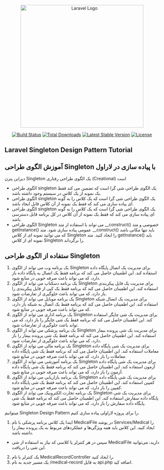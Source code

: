<p align="center"><a href="https://laravel.com" target="_blank"><img src="https://raw.githubusercontent.com/laravel/art/master/logo-lockup/5%20SVG/2%20CMYK/1%20Full%20Color/laravel-logolockup-cmyk-red.svg" width="400" alt="Laravel Logo"></a></p>

<p align="center">
<a href="https://github.com/laravel/framework/actions"><img src="https://github.com/laravel/framework/workflows/tests/badge.svg" alt="Build Status"></a>
<a href="https://packagist.org/packages/laravel/framework"><img src="https://img.shields.io/packagist/dt/laravel/framework" alt="Total Downloads"></a>
<a href="https://packagist.org/packages/laravel/framework"><img src="https://img.shields.io/packagist/v/laravel/framework" alt="Latest Stable Version"></a>
<a href="https://packagist.org/packages/laravel/framework"><img src="https://img.shields.io/packagist/l/laravel/framework" alt="License"></a>
</p>

## Laravel Singleton Design Pattern Tutorial
## آموزش الگوی طراحی Singleton با پیاده سازی در لاراول

دیزاین پترن Singleton یک الگوی طراحی رفتاری (Creational) است

- الگوی طراحی singleton یک الگوی طراحی شی گرا است که تضمین می کند فقط یک نمونه از یک کلاس در سیستم وجود داشته باشد.
- الگوی طراحی singleton یک الگوی طراحی شی گرا است که یک کلاس را به گونه ای پیاده سازی می کند که فقط یک نمونه از آن کلاس قابل ایجاد باشد.
- الگوی طراحی singleton یک الگوی طراحی شی گرا است که یک کلاس را به گونه ای پیاده سازی می کند که فقط یک نمونه از آن کلاس در کل برنامه قابل دسترسی باشد.
- الگوی طراحی Singleton می تواند با استفاده از متد __construct() خصوصی و متد getInstance() عمومی پیاده سازی شود. متد __construct() باید تنها مکانی باشد که می توانید نمونه ای از کلاس Singleton را ایجاد کنید. متد getInstance() باید نمونه ای از کلاس Singleton را برگرداند.

## ستفاده از الگوی طراحی Singleton

1. یک برنامه وب می تواند از الگوی Singleton برای مدیریت یک اتصال پایگاه داده استفاده کند. این اطمینان حاصل می کند که برنامه فقط یک اتصال به پایگاه داده باز دارد، که می تواند باعث صرفه جویی در منابع شود.
2. یک برنامه دسکتاپ می تواند از الگوی Singleton برای مدیریت یک فایل پیکربندی استفاده کند. این اطمینان حاصل می کند که برنامه فقط یک کپی از فایل پیکربندی را باز دارد، که می تواند باعث جلوگیری از تعارضات شود.
3. یک برنامه موبایل می تواند از الگوی Singleton برای مدیریت یک اتصال شبکه استفاده کند. این اطمینان حاصل می کند که برنامه فقط یک اتصال به شبکه باز دارد، که می تواند باعث صرفه جویی در منابع شود.
4. یک برنامه اداری می تواند از الگوی Singleton برای مدیریت یک شی چاپگر استفاده کند. این اطمینان حاصل می کند که برنامه فقط یک شی چاپگر را باز دارد، که می تواند باعث جلوگیری از تعارضات شود.
5. یک برنامه پزشکی می تواند از الگوی Singleton برای مدیریت یک شی پرونده بیمار استفاده کند. این اطمینان حاصل می کند که برنامه فقط یک شی پرونده بیمار را باز دارد، که می تواند باعث جلوگیری از تعارضات شود.
6. یک برنامه مالی می تواند از الگوی Singleton برای مدیریت یک شی پایگاه داده معاملات استفاده کند. این اطمینان حاصل می کند که برنامه فقط یک شی پایگاه داده معاملات را باز دارد، که می تواند باعث صرفه جویی در منابع شود.
7. یک برنامه آموزشی می تواند از الگوی Singleton برای مدیریت یک شی پایگاه داده آزمون استفاده کند. این اطمینان حاصل می کند که برنامه فقط یک شی پایگاه داده آزمون را باز دارد، که می تواند باعث صرفه جویی در منابع شود.
8. یک برنامه بازاریابی می تواند از الگوی Singleton برای مدیریت یک شی پایگاه داده کمپین استفاده کند. این اطمینان حاصل می کند که برنامه فقط یک شی پایگاه داده کمپین را باز دارد، که می تواند باعث صرفه جویی در منابع شود.
9. یک برنامه تجارت الکترونیک می تواند از الگوی Singleton برای مدیریت یک شی پایگاه داده سفارش استفاده کند. این اطمینان حاصل می کند که برنامه فقط یک شی پایگاه داده سفارش را باز دارد، که می تواند باعث صرفه جویی در منابع شود.

میتوانیم Singleton Design Pattern را برای پروژه لاراولی پیاده سازی کنیم.
1. ابتدا یک کلاس برنامه پزشکی با نام MedicalFile در پوشه Services/Medical را ایجاد کنید. این کلاس باید همه ویژگی‌ها و عملکردهای مربوط به یک پرونده بیمار را داشته باشد.
- سپس در هر کنترلر یا کلاسی که نیاز به استفاده از شی MedicalFile دارید، می‌توانید این شی را دریافت.
2. یک کنترلر با نام MedicalRecordController را ایجاد کنید.
3. یک مسیر جدید به نام /medical-record به فایل api.php اضافه کید.
